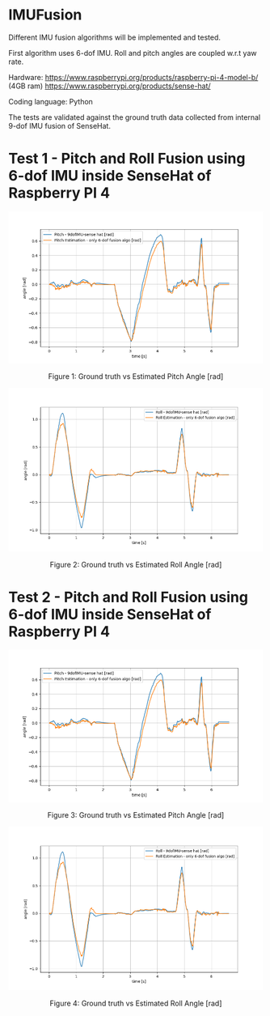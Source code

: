 # IMUFusion
 Different IMU fusion algorithms will be implemented and tested.
 
 First algorithm uses 6-dof IMU. Roll and pitch angles are coupled w.r.t yaw rate.

 Hardware:
 https://www.raspberrypi.org/products/raspberry-pi-4-model-b/ (4GB ram)
 https://www.raspberrypi.org/products/sense-hat/
 
 Coding language:
 Python
 
 The tests are validated against the ground truth data collected from internal 9-dof IMU fusion of SenseHat.

# Test 1 - Pitch and Roll Fusion using 6-dof IMU inside SenseHat of Raspberry PI 4
![Example](/SenseHat/imu_test_1_pitch.png)
<p align="center">Figure 1: Ground truth vs Estimated Pitch Angle [rad]</p>

![Example](/SenseHat/imu_test_1_roll.png)
<p align="center">Figure 2: Ground truth vs Estimated Roll Angle [rad]</p>

# Test 2 - Pitch and Roll Fusion using 6-dof IMU inside SenseHat of Raspberry PI 4
![Example](/SenseHat/imu_test_1_pitch.png)
<p align="center">Figure 3: Ground truth vs Estimated Pitch Angle [rad]</p>

![Example](/SenseHat/imu_test_1_roll.png)
<p align="center">Figure 4: Ground truth vs Estimated Roll Angle [rad]</p>
